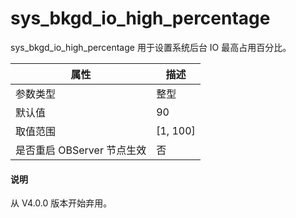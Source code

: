 sys_bkgd_io_high_percentage 
================================================

sys_bkgd_io_high_percentage 用于设置系统后台 IO 最高占用百分比。


|      **属性**      |   **描述**   |
|------------------|------------|
| 参数类型             | 整型         |
| 默认值              | 90         |
| 取值范围             | \[1, 100\] |
| 是否重启 OBServer 节点生效 | 否          |

<main id="notice" type='explain'>
  <h4>说明</h4>
  <p>从 V4.0.0 版本开始弃用。</p>
</main>


